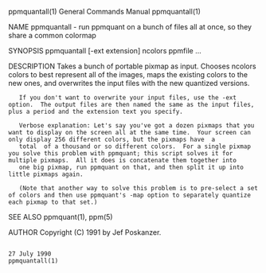 ppmquantall(1)                                                                           General Commands Manual                                                                           ppmquantall(1)

NAME
       ppmquantall - run ppmquant on a bunch of files all at once, so they share a common colormap

SYNOPSIS
       ppmquantall [-ext extension] ncolors ppmfile ...

DESCRIPTION
       Takes  a  bunch  of  portable  pixmap as input.  Chooses ncolors colors to best represent all of the images, maps the existing colors to the new ones, and overwrites the input files with the new
       quantized versions.

       If you don't want to overwrite your input files, use the -ext option.  The output files are then named the same as the input files, plus a period and the extension text you specify.

       Verbose explanation: Let's say you've got a dozen pixmaps that you want to display on the screen all at the same time.  Your screen can only display 256 different colors, but the pixmaps have  a
       total  of a thousand or so different colors.  For a single pixmap you solve this problem with ppmquant; this script solves it for multiple pixmaps.  All it does is concatenate them together into
       one big pixmap, run ppmquant on that, and then split it up into little pixmaps again.

       (Note that another way to solve this problem is to pre-select a set of colors and then use ppmquant's -map option to separately quantize each pixmap to that set.)

SEE ALSO
       ppmquant(1), ppm(5)

AUTHOR
       Copyright (C) 1991 by Jef Poskanzer.

                                                                                               27 July 1990                                                                                ppmquantall(1)
